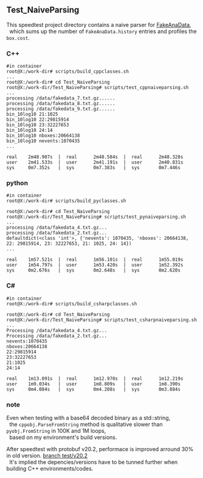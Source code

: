 ## Test_NaiveParsing
This speedtest project directory contains a naive parser for [FakeAnaData](../workdir/proto/fake_anadata.proto),  
&nbsp; which sums up the number of `FakeAnaData.history` entries and profiles the `box.cost`.

### C++
```
#in container
root@X:/work-dir# scripts/build_cppclasses.sh
...
root@X:/work-dir# cd Test_NaiveParsing
root@X:/work-dir/Test_NaiveParsing# scripts/test_cppnaiveparsing.sh
...
processing /data/fakedata_7.txt.gz......
processing /data/fakedata_8.txt.gz......
processing /data/fakedata_9.txt.gz......
bin_10log10 21:1025
bin_10log10 22:29815914
bin_10log10 23:32227653
bin_10log10 24:14
bin_10log10 nboxes:20664138
bin_10log10 nevents:1070435
...
```
```
real    2m48.907s  |  real      2m48.584s  |  real      2m48.328s
user    2m41.533s  |  user      2m41.191s  |  user      2m40.831s
sys     0m7.352s   |  sys       0m7.383s   |  sys       0m7.446s
```

### python
```
#in container
root@X:/work-dir# scripts/build_pyclasses.sh

root@X:/work-dir# cd Test_NaiveParsing
root@X:/work-dir/Test_NaiveParsing# scripts/test_pynaiveparsing.sh
...
processing /data/fakedata_4.txt.gz...
processing /data/fakedata_2.txt.gz...
defaultdict(<class 'int'>, {'nevents': 1070435, 'nboxes': 20664138, 22: 29815914, 23: 32227653, 21: 1025, 24: 14})
...
```
```
real    1m57.521s  |  real      1m56.101s  |  real      1m55.019s
user    1m54.797s  |  user      1m53.420s  |  user      1m52.392s
sys     0m2.676s   |  sys       0m2.648s   |  sys       0m2.620s
```

### C#
```
#in container
root@X:/work-dir# scripts/build_csharpclasses.sh

root@X:/work-dir# cd Test_NaiveParsing
root@X:/work-dir/Test_NaiveParsing# scripts/test_csharpnaiveparsing.sh
...
Processing /data/fakedata_4.txt.gz...
Processing /data/fakedata_2.txt.gz...
nevents:1070435
nboxes:20664138
22:29815914
23:32227653
21:1025
24:14
```
```
real    1m13.091s  |  real      1m12.970s  |  real      1m12.219s
user    1m9.034s   |  user      1m8.809s   |  user      1m8.390s
sys     0m4.084s   |  sys       0m4.208s   |  sys       0m3.884s
```

### note
Even when testing with a base64 decoded binary as a std::string,  
&nbsp; the `cppobj.ParseFromString` method is qualitative slower than `pyobj.FromString` in 100K and 1M loops,  
&nbsp; based on my environment's build versions.

After speedtest with protobuf v20.2, performace is improved arround 30% in old version. [branch test/v20.2](https://github.com/chiyi/speedtest_protobuf/tree/test/v20.2/Test_NaiveParsing)  
&nbsp; It's implied the depencies/versions have to be tunned further when building C++ environments/codes.
